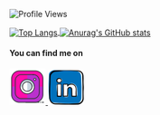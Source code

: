 
![Profile Views](https://komarev.com/ghpvc/?username=Ron-Chang&label=PROFILE+VIEWS)

<a href="https://github-readme-stats.vercel.app/api?username=Ron-Chang&show_icons=true&theme=gruvbox&custom_title=RON">
  <img alt="Top Langs" align="center" src="https://github-readme-stats.vercel.app/api?username=Ron-Chang&show_icons=true&theme=gruvbox&custom_title=RON" />
</a>
<a href="https://github-readme-stats.vercel.app/api/top-langs/?username=Ron-Chang&langs_count=8&theme=gruvbox">
<img alt="Anurag's GitHub stats" align="center" src="https://github-readme-stats.vercel.app/api/top-langs/?username=Ron-Chang&langs_count=8&theme=gruvbox&layout=compact" />
</a>


#### You can find me on

<a href="https://www.instagram.com/highlupin/">
  <img alt="Instagram" src="img/instagram.png" />
</a>
<a href="https://www.linkedin.com/in/ron-hsien-chang-20a4b91b2/">
  <img alt="LinkedIn" src="img/linkin.png" />
</a>
